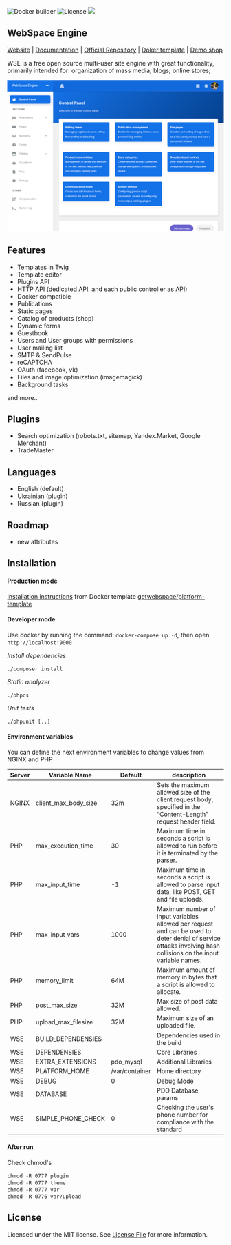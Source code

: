 ![Docker builder](https://github.com/getwebspace/platform/workflows/Docker%20builder/badge.svg)
![License](https://img.shields.io/github/license/getwebspace/platform)
![](https://visitor-badge.glitch.me/badge?page_id=getwebspace.platform)

## WebSpace Engine
[Website](https://getwebspace.org/) |
[Documentation](https://github.com/getwebspace/platform/wiki) |
[Official Repository](https://github.com/getwebspace/platform) |
[Doker template](https://github.com/getwebspace/platform-template) |
[Demo shop](https://demo.getwebspace.org)

WSE is a free open source multi-user site engine with great functionality, primarily intended for: organization of mass media; blogs; online stores;

![Demo site](image.png)

## Features
- Templates in Twig
- Template editor
- Plugins API
- HTTP API (dedicated API, and each public controller as API)
- Docker compatible
- Publications
- Static pages
- Catalog of products (shop)
- Dynamic forms
- Guestbook
- Users and User groups with permissions
- User mailing list
- SMTP & SendPulse
- reCAPTCHA
- OAuth (facebook, vk)
- Files and image optimization (imagemagick)
- Background tasks

and more..

## Plugins
- Search optimization (robots.txt, sitemap, Yandex.Market, Google Merchant)
- TradeMaster

## Languages
- English (default)
- Ukrainian (plugin)
- Russian (plugin)

## Roadmap

- new attributes

## Installation
#### Production mode
[Installation instructions](https://github.com/getwebspace/platform/wiki/Installation-(Docker)) from Docker template [getwebspace/platform-template](https://github.com/getwebspace/platform-template)

#### Developer mode
Use docker by running the command: `docker-compose up -d`, then open `http://localhost:9000`

*Install dependencies*
```shell script
./composer install
```

*Static analyzer*
```shell script
./phpcs
```

*Unit tests*
```shell script
./phpunit [..]
```

#### Environment variables
You can define the next environment variables to change values from NGINX and PHP

| Server | Variable Name        | Default        | description                                                                                                                                                     |
|--------|----------------------|----------------|-----------------------------------------------------------------------------------------------------------------------------------------------------------------|
| NGINX  | client_max_body_size | 32m            | Sets the maximum allowed size of the client request body, specified in the “Content-Length” request header field.                                               |
| PHP    | max_execution_time   | 30             | Maximum time in seconds a script is allowed to run before it is terminated by the parser.                                                                       |
| PHP    | max_input_time       | -1             | Maximum time in seconds a script is allowed to parse input data, like POST, GET and file uploads.                                                               |
| PHP    | max_input_vars       | 1000           | Maximum number of input variables allowed per request and can be used to deter denial of service attacks involving hash collisions on the input variable names. |
| PHP    | memory_limit         | 64M            | Maximum amount of memory in bytes that a script is allowed to allocate.                                                                                         |
| PHP    | post_max_size        | 32M            | Max size of post data allowed.                                                                                                                                  |
| PHP    | upload_max_filesize  | 32M            | Maximum size of an uploaded file.                                                                                                                               |
| WSE    | BUILD_DEPENDENSIES   |                | Dependencies used in the build                                                                                                                                  |   
| WSE    | DEPENDENSIES         |                | Core Libraries                                                                                                                                                  |   
| WSE    | EXTRA_EXTENSIONS     | pdo_mysql      | Additional Libraries                                                                                                                                            |   
| WSE    | PLATFORM_HOME        | /var/container | Home directory                                                                                                                                                  |   
| WSE    | DEBUG                | 0              | Debug Mode                                                                                                                                                      |   
| WSE    | DATABASE             |                | PDO Database params                                                                                                                                             |   
| WSE    | SIMPLE_PHONE_CHECK   | 0              | Checking the user's phone number for compliance with the standard                                                                                               |   

#### After run
Check chmod's

```shell script
chmod -R 0777 plugin
chmod -R 0777 theme
chmod -R 0777 var
chmod -R 0776 var/upload
```

## License
Licensed under the MIT license. See [License File](LICENSE.md) for more information.
